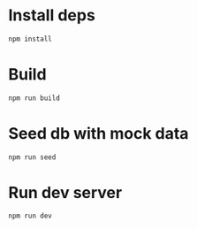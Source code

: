 # Install deps 

```bash 
npm install
```

# Build 

```bash
npm run build
```

# Seed db with mock data 
```bash 
npm run seed
```

# Run dev server
```bash
npm run dev
```